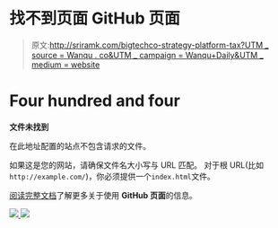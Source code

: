 # 找不到页面 GitHub 页面

> 原文:[http://sriramk.com/bigtechco-strategy-platform-tax?UTM _ source = Wanqu . co&UTM _ campaign = Wanqu+Daily&UTM _ medium = website](http://sriramk.com/bigtechco-strategy-platform-tax?utm_source=wanqu.co&utm_campaign=Wanqu+Daily&utm_medium=website)

# Four hundred and four

**文件未找到**

在此地址配置的站点不包含请求的文件。

如果这是您的网站，请确保文件名大小写与 URL 匹配。
对于根 URL(比如`http://example.com/`)，你必须提供一个`index.html`文件。

[阅读完整文档](https://help.github.com/pages/)了解更多关于使用 **GitHub 页面**的信息。

[![](../Images/6691b6771aee6d71f28885ba1e6cb58e.png) ](/) [![](../Images/a718d401a153f4ec3816bbbebdadb6c4.png)](/)
